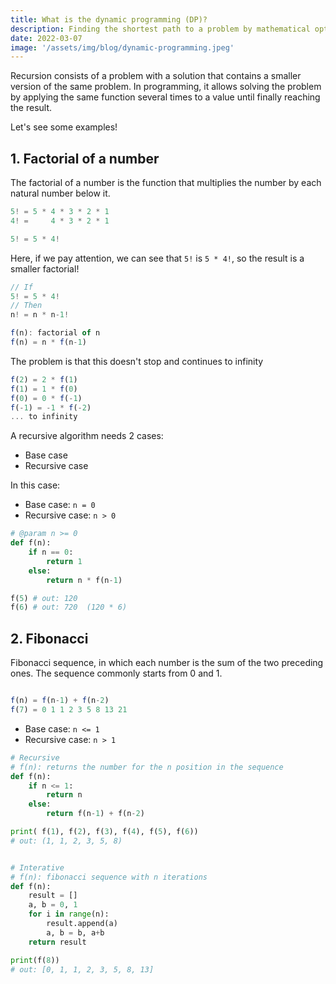 ```yaml
---
title: What is the dynamic programming (DP)?
description: Finding the shortest path to a problem by mathematical optimization
date: 2022-03-07
image: '/assets/img/blog/dynamic-programming.jpeg'
---
```



Recursion consists of a problem with a solution that contains a smaller version of the same problem. In programming, it allows solving the problem by applying the same function several times to a value until finally reaching the result.

Let's see some examples!

## 1. Factorial of a number

The factorial of a number is the function that multiplies the number by each natural number below it.

```js
5! = 5 * 4 * 3 * 2 * 1
4! =     4 * 3 * 2 * 1

5! = 5 * 4!
```

Here, if we pay attention, we can see that `5!` is `5 * 4!`, so the result is a smaller factorial!

```js
// If
5! = 5 * 4!
// Then
n! = n * n-1!

f(n): factorial of n
f(n) = n * f(n-1)
```

The problem is that this doesn't stop and continues to infinity

```js
f(2) = 2 * f(1)
f(1) = 1 * f(0)
f(0) = 0 * f(-1)
f(-1) = -1 * f(-2)
... to infinity
```

A recursive algorithm needs 2 cases:
-   Base case
-   Recursive case

In this case:
-   Base case: `n = 0`
-   Recursive case: `n > 0`

```python
# @param n >= 0
def f(n):
    if n == 0:
        return 1
    else:
        return n * f(n-1)

f(5) # out: 120
f(6) # out: 720  (120 * 6)
```

## 2. Fibonacci

Fibonacci sequence, in which each number is the sum of the two preceding ones. The sequence commonly starts from 0 and 1.

```js

f(n) = f(n-1) + f(n-2)
f(7) = 0 1 1 2 3 5 8 13 21
```

- Base case: `n <= 1`
- Recursive case: `n > 1`

```python
# Recursive
# f(n): returns the number for the n position in the sequence
def f(n):
    if n <= 1:
        return n
    else:
        return f(n-1) + f(n-2)

print( f(1), f(2), f(3), f(4), f(5), f(6))
# out: (1, 1, 2, 3, 5, 8)


# Interative
# f(n): fibonacci sequence with n iterations
def f(n):
	result = []
    a, b = 0, 1
    for i in range(n):
		result.append(a)
        a, b = b, a+b
    return result

print(f(8))
# out: [0, 1, 1, 2, 3, 5, 8, 13]
```
